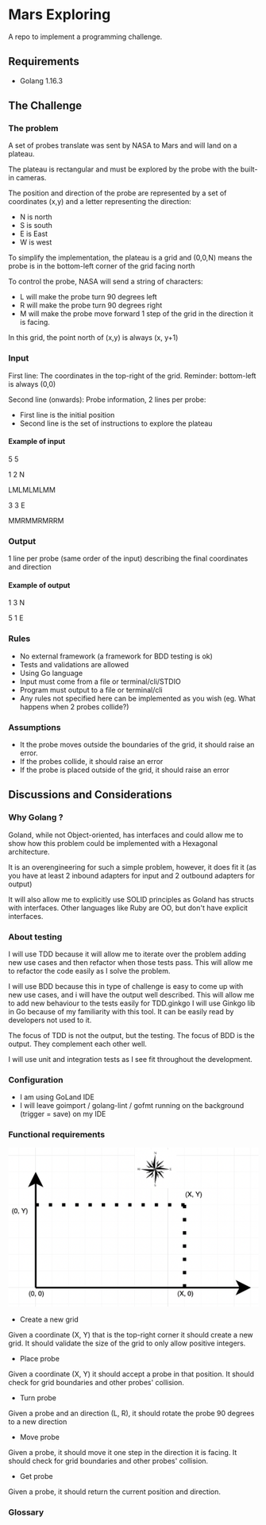 # Mars Exploring
A repo to implement a programming challenge.

## Requirements

- Golang 1.16.3

## The Challenge

### The problem

A set of probes translate was sent by NASA to Mars and will land on a plateau. 

The plateau is rectangular and must be explored by the probe with the built-in cameras.

The position and direction of the probe are represented by a set of coordinates (x,y) and a letter representing the direction:
- N is north
- S is south
- E is East
- W is west

To simplify the implementation, the plateau is a grid and (0,0,N) means the probe is in the bottom-left corner of the grid facing north

To control the probe, NASA will send a string of characters:
- L will make the probe turn 90 degrees left
- R will make the probe turn 90 degrees right
- M will make the probe move forward 1 step of the grid in the direction it is facing.

In this grid, the point north of (x,y) is always (x, y+1)

### Input

First line: The coordinates in the top-right of the grid. Reminder: bottom-left is always (0,0)

Second line (onwards): Probe information, 2 lines per probe:
- First line is the initial position
- Second line is the set of instructions to explore the plateau

#### Example of input

5 5

1 2 N

LMLMLMLMM

3 3 E

MMRMMRMRRM

### Output

1 line per probe (same order of the input) describing the final coordinates and direction

#### Example of output

1 3 N

5 1 E

### Rules
- No external framework (a framework for BDD testing is ok)
- Tests and validations are allowed
- Using Go language
- Input must come from a file or terminal/cli/STDIO
- Program must output to a file or terminal/cli 
- Any rules not specified here can be implemented as you wish (eg. What happens when 2 probes collide?) 

### Assumptions

- It the probe moves outside the boundaries of the grid, it should raise an error.
- If the probes collide, it should raise an error
- If the probe is placed outside of the grid, it should raise an error

## Discussions and Considerations

### Why Golang ?

Goland, while not Object-oriented, has interfaces and could allow me to show how this problem could be implemented with a Hexagonal architecture. 

It is an overengineering for such a simple problem, however, it does fit it (as you have at least 2 inbound adapters for input and 2 outbound adapters for output)

It will also allow me to explicitly use SOLID principles as Goland has structs with interfaces. Other languages like Ruby are OO, but don't have explicit interfaces.

### About testing

I will use TDD because it will allow me to iterate over the problem adding new use cases and then refactor when those tests pass. 
This will allow me to refactor the code easily as I solve the problem.

I will use BDD because this in type of challenge is easy to come up with new use cases, and i will have the output well described. 
This will allow me to add new behaviour to the tests easily for TDD.ginkgo
I will use Ginkgo lib in Go because of my familiarity with this tool. It can be easily read by developers not used to it.

The focus of TDD is not the output, but the testing. The focus of BDD is the output. They complement each other well.

I will use unit and integration tests as I see fit throughout the development.

### Configuration

- I am using GoLand IDE
- I will leave goimport / golang-lint / gofmt running on the background (trigger = save) on my IDE

### Functional requirements

![Grid](./imgs/grid.png?raw=true "Grid")

- Create a new grid

Given a coordinate (X, Y) that is the top-right corner it should create a new grid. It should validate the size of the grid to only allow positive integers.

- Place probe

Given a coordinate (X, Y) it should accept a probe in that position. It should check for grid boundaries and other probes' collision.

- Turn probe

Given a probe and an direction (L, R), it should rotate the probe 90 degrees to a new direction

- Move probe

Given a probe, it should move it one step in the direction it is facing. It should check for grid boundaries and other probes' collision.

- Get probe

Given a probe, it should return the current position and direction.


### Glossary
